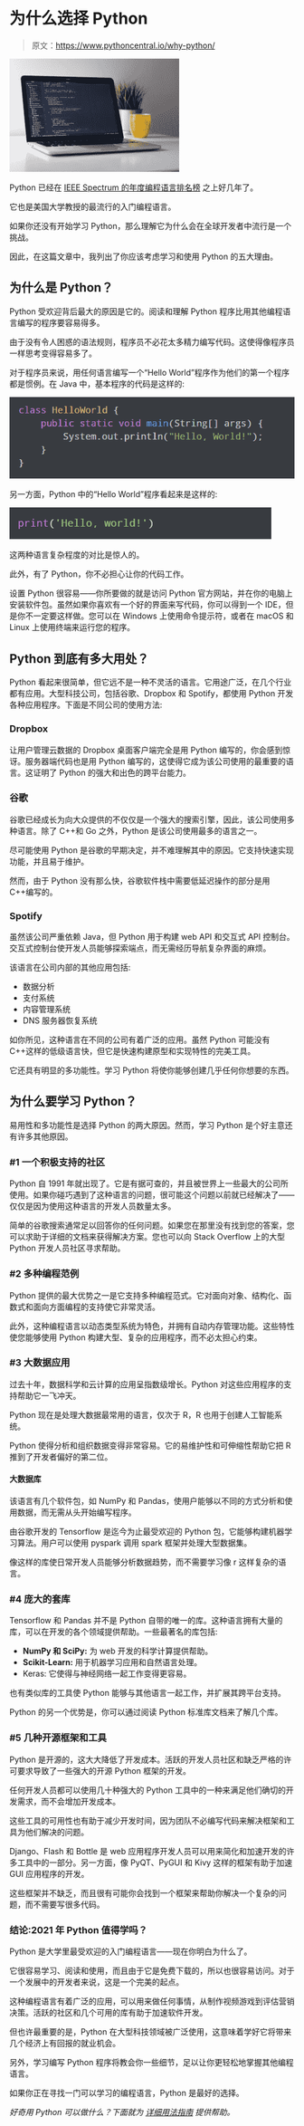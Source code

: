 # 为什么选择 Python

> 原文：<https://www.pythoncentral.io/why-python/>

[![clement helardot](img/867fce32a3fd1eab16293d58a12dfe24.png)](https://www.pythoncentral.io/wp-content/uploads/2021/07/clement-helardot-95YRwf6CNw8-unsplash-scaled.jpg)

Python 已经在 [IEEE Spectrum 的年度编程语言排名榜](https://www.zdnet.com/article/programming-language-popularity-python-tightens-its-grip-at-the-top/) 之上好几年了。

它也是美国大学教授的最流行的入门编程语言[](https://cacm.acm.org/blogs/blog-cacm/176450-python-is-now-the-most-popular-introductory-teaching-language-at-top-us-universities/fulltext)。

如果你还没有开始学习 Python，那么理解它为什么会在全球开发者中流行是一个挑战。

因此，在这篇文章中，我列出了你应该考虑学习和使用 Python 的五大理由。

## **为什么是 Python？**

Python 受欢迎背后最大的原因是它的[](https://www.pythoncentral.io/how-is-python-used-in-education/)。阅读和理解 Python 程序比用其他编程语言编写的程序要容易得多。

由于没有令人困惑的语法规则，程序员不必花太多精力编写代码。这使得像程序员一样思考变得容易多了。

对于程序员来说，用任何语言编写一个“Hello World”程序作为他们的第一个程序都是惯例。在 Java 中，基本程序的代码是这样的:

[![Java Hello World Program](img/52b34a6936cb4d6922562c48b1ec31bd.png)](https://www.pythoncentral.io/wp-content/uploads/2021/07/Java-Hello-World-Program.png)

另一方面，Python 中的“Hello World”程序看起来是这样的:

[![Python Hello World Program](img/cc180f30cab0dab6c234b70f3a9be96e.png)](https://www.pythoncentral.io/wp-content/uploads/2021/07/Python-Hello-World-Program.png)

这两种语言复杂程度的对比是惊人的。

此外，有了 Python，你不必担心让你的代码工作。

设置 Python 很容易——你所要做的就是访问 Python 官方网站，并在你的电脑上安装软件包。虽然如果你喜欢有一个好的界面来写代码，你可以得到一个 IDE，但是你不一定要这样做。您可以在 Windows 上使用命令提示符，或者在 macOS 和 Linux 上使用终端来运行您的程序。

## **Python 到底有多大用处？**

Python 看起来很简单，但它远不是一种不灵活的语言。它用途广泛，在几个行业都有应用。大型科技公司，包括谷歌、Dropbox 和 Spotify，都使用 Python 开发各种应用程序。下面是不同公司的使用方法:

### **Dropbox**

让用户管理云数据的 Dropbox 桌面客户端完全是用 Python 编写的，你会感到惊讶。服务器端代码也是用 Python 编写的，这使得它成为该公司使用的最重要的语言。这证明了 Python 的强大和出色的跨平台能力。

### 谷歌

谷歌已经成长为向大众提供的不仅仅是一个强大的搜索引擎，因此，该公司使用多种语言。除了 C++和 Go 之外，Python 是该公司使用最多的语言之一。

尽可能使用 Python 是谷歌的早期决定，并不难理解其中的原因。它支持快速实现功能，并且易于维护。

然而，由于 Python 没有那么快，谷歌软件栈中需要低延迟操作的部分是用 C++编写的。

### **Spotify**

虽然该公司严重依赖 Java，但 Python 用于构建 web API 和交互式 API 控制台。交互式控制台使开发人员能够探索端点，而无需经历导航复杂界面的麻烦。

该语言在公司内部的其他应用包括:

*   数据分析
*   支付系统
*   内容管理系统
*   DNS 服务器恢复系统

如你所见，这种语言在不同的公司有着广泛的应用。虽然 Python 可能没有 C++这样的低级语言快，但它是快速构建原型和实现特性的完美工具。

它还具有明显的多功能性。学习 Python 将使你能够创建几乎任何你想要的东西。

## **为什么要学习 Python？**

易用性和多功能性是选择 Python 的两大原因。然而，学习 Python 是个好主意还有许多其他原因。

### **#1 一个积极支持的社区**

Python 自 1991 年就出现了。它是有据可查的，并且被世界上一些最大的公司所使用。如果你碰巧遇到了这种语言的问题，很可能这个问题以前就已经解决了——仅仅是因为使用这种语言的开发人员数量太多。

简单的谷歌搜索通常足以回答你的任何问题。如果您在那里没有找到您的答案，您可以求助于详细的文档来获得解决方案。您也可以向 Stack Overflow 上的大型 Python 开发人员社区寻求帮助。

### **#2 多种编程范例**

Python 提供的最大优势之一是它支持多种编程范式。它对面向对象、结构化、函数式和面向方面编程的支持使它非常灵活。

此外，这种编程语言以动态类型系统为特色，并拥有自动内存管理功能。这些特性使您能够使用 Python 构建大型、复杂的应用程序，而不必太担心约束。

### **#3 大数据应用**

过去十年，数据科学和云计算的应用呈指数级增长。Python 对这些应用程序的支持帮助它一飞冲天。

Python 现在是处理大数据最常用的语言，仅次于 R，R 也用于创建人工智能系统。

Python 使得分析和组织数据变得非常容易。它的易维护性和可伸缩性帮助它把 R 推到了开发者偏好的第二位。

#### **大数据库**

该语言有几个软件包，如 NumPy 和 Pandas，使用户能够以不同的方式分析和使用数据，而无需从头开始编写程序。

由谷歌开发的 Tensorflow 是迄今为止最受欢迎的 Python 包，它能够构建机器学习算法。用户可以使用 pyspark 调用 spark 框架并处理大型数据集。

像这样的库使日常开发人员能够分析数据趋势，而不需要学习像 r 这样复杂的语言。

### **#4 庞大的套库**

Tensorflow 和 Pandas 并不是 Python 自带的唯一的库。这种语言拥有大量的库，可以在开发的各个领域提供帮助。一些最著名的库包括:

*   **NumPy 和 SciPy:** 为 web 开发的科学计算提供帮助。
*   **Scikit-Learn:** 用于机器学习应用和自然语言处理。
*   Keras: 它使得与神经网络一起工作变得更容易。

也有类似库的工具使 Python 能够与其他语言一起工作，并扩展其跨平台支持。

Python 的另一个优势是，你可以通过阅读 Python 标准库文档来了解几个库。

### **#5 几种开源框架和工具**

Python 是开源的，这大大降低了开发成本。活跃的开发人员社区和缺乏严格的许可要求导致了一些强大的开源 Python 框架的开发。

任何开发人员都可以使用几十种强大的 Python 工具中的一种来满足他们确切的开发需求，而不会增加开发成本。

这些工具的可用性也有助于减少开发时间，因为团队不必编写代码来解决框架和工具为他们解决的问题。

Django、Flash 和 Bottle 是 web 应用程序开发人员可以用来简化和加速开发的许多工具中的一部分。另一方面，像 PyQT、PyGUI 和 Kivy 这样的框架有助于加速 GUI 应用程序的开发。

这些框架并不缺乏，而且很有可能你会找到一个框架来帮助你解决一个复杂的问题，而不需要写很多代码。

### **结论:2021 年 Python 值得学吗？**

Python 是大学里最受欢迎的入门编程语言——现在你明白为什么了。

它很容易学习、阅读和使用，而且由于它是免费下载的，所以也很容易访问。对于一个发展中的开发者来说，这是一个完美的起点。

这种编程语言有着广泛的应用，可以用来做任何事情，从制作视频游戏到评估营销决策。活跃的社区和几个可用的库有助于加速软件开发。

但也许最重要的是，Python 在大型科技领域被广泛使用，这意味着学好它将带来几个经济上有回报的就业机会。

另外，学习编写 Python 程序将教会你一些细节，足以让你更轻松地掌握其他编程语言。

如果你正在寻找一门可以学习的编程语言，Python 是最好的选择。

*好奇用 Python 可以做什么？下面就为* [*详细用法指南*](https://www.pythoncentral.io/what-can-you-do-with-python-usage-guide/) *提供帮助。*